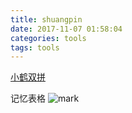```yaml
---
title: shuangpin
date: 2017-11-07 01:58:04
categories: tools
tags: tools
---
```

[小鹤双拼](http://www.flypy.com/)
<!--more-->
记忆表格
![mark](https://losssblog.oss-cn-hangzhou.aliyuncs.com/shuangpin/1.gif?x-oss-process=style/blogimage&Expires=1550850697&OSSAccessKeyId=TMP.AQFJA-OxdhPt6WGoHwhiMk35bQ1T1XphQ3YfLK2AaB3oxd5b4JTH3LrlbHLRADAtAhUA1NCndpySy8hU-lVUQ2hFMnQZpGYCFHiILWnDZrBNMSrIiwQ6-tWpx-vq&Signature=zoPNChxhWkvQBoGUcVtSFoZNYgo%3D)
